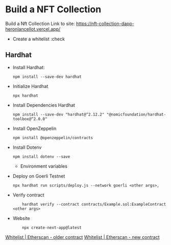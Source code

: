 # Build a NFT Collection 
Build a Nft Collection 
Link to site: https://nft-collection-dapp-heronlancellot.vercel.app/

- Create a whitelist :check

## Hardhat
- Install Hardhat:
    ```
    npm install --save-dev hardhat
    ````

- Initialize Hardhat
    ```
    npx hardhat
    ```
- Install Dependencies Hardhat
    ```
    npm install --save-dev "hardhat@^2.12.2" "@nomicfoundation/hardhat-toolbox@^2.0.0"
    ```
- Install OpenZeppelin
    ```
    npm install @openzeppelin/contracts
    ```

- Install Dotenv
    ```
    npm install dotenv --save
    ```
    - Environment variables

- Deploy on Goerli Testnet    
    ```
    npx hardhat run scripts/deploy.js --network goerli <other args>,
    ```
- Verify contract 
    ```
        hardhat verify --contract contracts/Example.sol:ExampleContract <other args>

    ```
- Website
    ```
        npx create-next-app@latest
    ```


[Whitelist | Etherscan - older contract](https://goerli.etherscan.io/address/0xefd23d87b3f43796f96f03e7e5c57d877885b3dd#code)
[Whitelist | Etherscan - new contract](https://goerli.etherscan.io/address/0x98e211f4c324b8bab6476ad0145d8794cdf22361)
